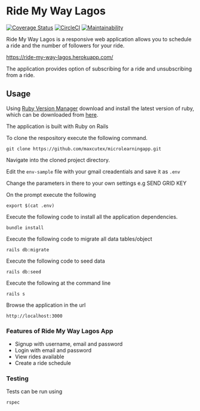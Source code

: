 # Ride My Way Lagos 
[![Coverage Status](https://coveralls.io/repos/github/Maxcutex/ride-my-way-lagos/badge.svg?branch=develop)](https://coveralls.io/github/Maxcutex/ride-my-way-lagos?branch=develop)
[![CircleCI](https://circleci.com/gh/Maxcutex/ride-my-way-lagos.svg?style=svg)](https://circleci.com/gh/Maxcutex/ride-my-way-lagos)
[![Maintainability](https://api.codeclimate.com/v1/badges/2b94c663003f880331b1/maintainability)](https://codeclimate.com/github/Maxcutex/ride-my-way-lagos/maintainability)


Ride My Way Lagos  is a responsive web application allows you to schedule a ride and the number of followers for your ride.

https://ride-my-way-lagos.herokuapp.com/

The application provides option of subscribing for a ride and unsubscribing from a ride. 

## Usage
Using  [Ruby Version Manager](https://rvm.io/rvm/install) download and install the latest version of ruby, which can be downloaded from [here](https://www.ruby-lang.org/en/downloads/).

The application is built with Ruby on Rails

To clone the respository execute the following command.
```
git clone https://github.com/maxcutex/microlearningapp.git
```
Navigate into the cloned project directory.

Edit the `env-sample` file with your gmail creadentials and save it as `.env`

Change the parameters in there to your own settings e.g SEND GRID KEY

On the prompt execute the following 
```
export $(cat .env)
```


Execute the following code to install all the application dependencies.
```
bundle install
```

Execute the following code to migrate all data tables/object
```
rails db:migrate
```

Execute the following code to seed data
```
rails db:seed
```

Execute the following at the command line
```
rails s
```

Browse the application in the url
```
http://localhost:3000
```

### Features of Ride My Way Lagos App
- Signup with username, email and password
- Login with email and password
- View rides available
- Create a ride schedule



### Testing
Tests can be run using
```
rspec
```